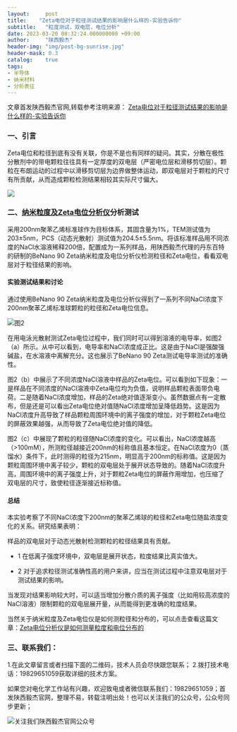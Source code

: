 ```yaml
---
layout:     post
title:    "Zeta电位对于粒径测试结果的影响是什么样的-实验告诉你"
subtitle:   "粒度测试，双电层，电位分析"
date: 2023-03-20 08:32:24.000000000 +09:00
author:     "陕西毅杰"
header-img: "img/post-bg-sunrise.jpg"
header-mask: 0.3
catalog:    true
tags:
- 半导体
- 纳米材料
- 分析表征
---
```


文章首发陕西毅杰官网,转载参考注明来源：
[Zeta电位对于粒径测试结果的影响是什么样的-实验告诉你](http://www.shaanxiyijie.com/data-4-3-114.html)

### 一、引言

Zeta电位和粒径到底有没有关联，你是不是也有同样的疑问。其实，分散在极性分散剂中的带电颗粒往往具有一定厚度的双电层（严密电位层和滑移剪切层）。颗粒在布朗运动的过程中以滑移剪切层为边界做整体运动，即双电层对于颗粒的尺寸有所贡献，从而造成颗粒检测结果相较其实际尺寸偏大。

![](https://yizibi.github.io/img/posts/ijie/Zeta/20230320-0.jpg)


### 二、[纳米粒度及Zeta电位分析仪](http://www.shaanxiyijie.com/data-3-9-70.html)分析测试

采用200nm聚苯乙烯标准球作为目标体系，其固含量为1%，TEM测试值为203±5nm，PCS（动态光散射）测试值为204.5±5.5nm。将该标准样品用不同浓度的NaCl水溶液稀释200倍，配置成为一系列样品，用陕西毅杰代理的丹东百特的研制的BeNano 90 Zeta纳米粒度及电位分析仪检测粒径和Zeta电位，看看双电层对于粒径结果的影响。

#### 实验测试结果和讨论

通过使用BeNano 90 Zeta纳米粒度及电位分析仪得到了一系列不同NaCl浓度下200nm聚苯乙烯标准球颗粒的粒径和Zeta电位信息。

![图2](https://yizibi.github.io/img/posts/ijie/Zeta/20230320-1.jpg)

在用电泳光散射测试Zeta电位过程中，我们同时可以得到溶液的电导率，如图2（a）所示。从中可以看到，电导率和NaCl浓度成正比。这是由于NaCl是强酸强碱盐，在水溶液中离解充分。这也展示了BeNano 90 Zeta测试电导率测试的准确性。

图2（b）中展示了不同浓度NaCl溶液中样品的Zeta电位。可以看到如下现象：一是样品在不同浓度的NaCl溶液中Zeta电位均为负值，说明样品颗粒表面带负电荷。二是随着NaCl浓度增加，样品的Zeta绝对值逐渐变小。虽然数据点有一定散布，但是还是可以看出Zeta电位绝对值随NaCl浓度增加呈降低趋势。这是因为NaCl浓度升高导致了样品颗粒周围环境中的离子强度的增加，对于颗粒Zeta电位的屏蔽效果越强，从而导致了Zeta电位绝对值的降低。

 图2（c）中展现了颗粒的粒径随NaCl浓度的变化。可以看出，NaCl浓度越高（>100mM），所测粒径越接近200nm的标称值且基本恒定。在NaCl浓度为0（蒸馏水）条件下，此时测得的粒径为215nm，明显高于200nm的标称值。这是因为颗粒周围环境中离子较少，颗粒的双电层处于展开状态导致的。随着NaCl浓度升高，周围环境中的离子强度上升，对于颗粒Zeta电位的屏蔽作用增加，也压缩了双电层的尺寸，致使粒径逐渐接近标称值。

#### 总结

本实验考察了不同NaCl浓度下200nm的聚苯乙烯球的粒径和Zeta电位随盐浓度变化的关系。研究结果表明：

样品的双电层对于动态光散射检测颗粒的粒径结果具有贡献。

* 1 在低离子强度环境中，双电层是展开状态，粒度结果比真实值大。

* 2 对于追求粒径测试准确性高的用户来讲，应当在测试过程中注意双电层对于测试结果的影响。

当发现对结果影响较大时，可以适当增加分散介质的离子强度（比如用较高浓度的NaCl溶液）限制颗粒的双电层展开量，从而能得到更准确的粒度结果。

当然关于纳米粒度及Zeta电位仪是如何测粒径和分布的，可以点击查看这篇文章：[Zeta电位分析仪是如何测量粒度和电位分布的](http://www.shaanxiyijie.com/data-4-3-47.html)

### 三、联系我们：

1.在此文章留言或者扫描下面的二维码，技术人员会尽快跟您联系；
2.拨打技术电话：19829651059获取详细的技术方案。

如果您对电化学工作站有兴趣，欢迎致电或者微信联系我们：19829651059；首发陕西毅杰官网，整理不易，转载注明出处！也可以关注我们的公众号，公众号同步更新；

![关注我们陕西毅杰官网公众号](https://yizibi.github.io/img/posts/ijie/shamoji/陕西毅杰慧慧云选公众号搜一搜.png)
